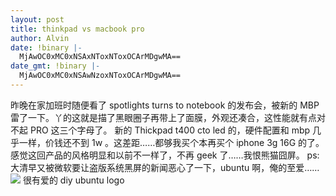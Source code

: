 ```yaml
---
layout: post
title: thinkpad vs macbook pro
author: Alvin
date: !binary |-
  MjAwOC0xMC0xNSAxNToxNToxOCArMDgwMA==
date_gmt: !binary |-
  MjAwOC0xMC0xNSAwNzoxNToxOCArMDgwMA==
---
```

昨晚在家加班时随便看了 spotlights turns to notebook 的发布会，被新的 MBP 雷了一下。丫的这就是描了黑眼圈子再带上了面膜，外观还凑合，这性能就有点对不起 PRO 这三个字母了。
新的 Thickpad t400 cto led 的，硬件配置和 mbp 几乎一样，价钱还不到 1w 。这差距……都够我买个本再买个 iphone 3g 16G 的了。
感觉这回产品的风格明显和以前不一样了，不再 geek 了……我恨熊猫囧屏。
ps:  大清早又被微软要让盗版系统黑屏的新闻恶心了一下，ubuntu 啊，俺的至爱……
<a href="http://www.flickr.com/photos/16445313@N02/2938874279"><img src="http://farm4.static.flickr.com/3203/2938874279_c372fd370c.jpg" /></a>
很有爱的 diy ubuntu logo
